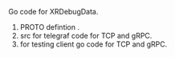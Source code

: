 Go code for XRDebugData.
 1) PROTO defintion .
 2) src for telegraf code for TCP and gRPC.
 3) for testing client go code for TCP and gRPC.
